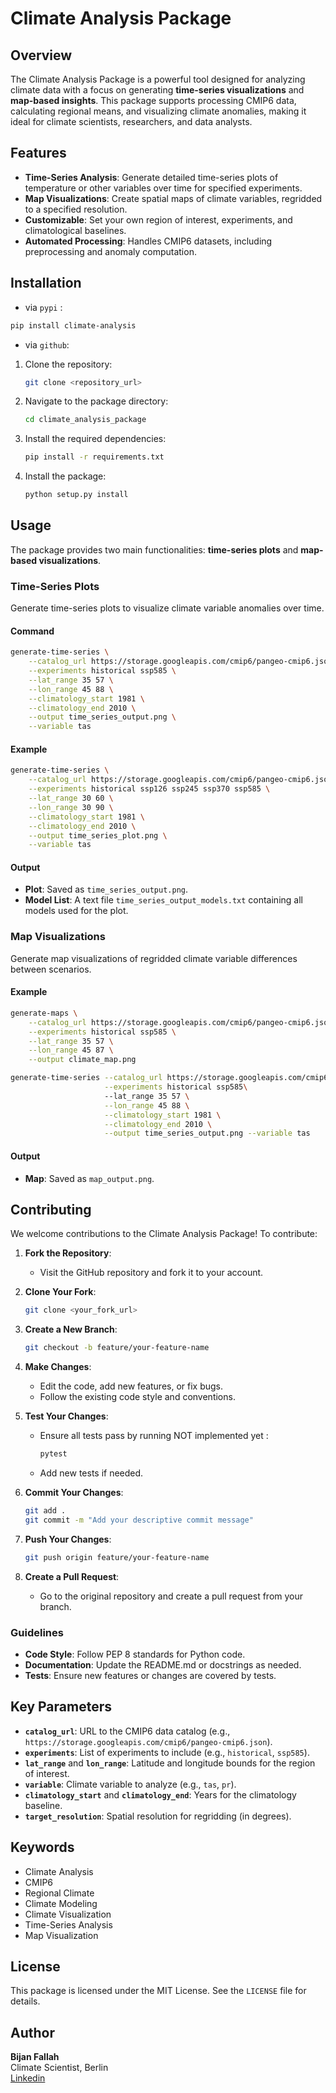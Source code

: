 # Climate Analysis Package

## Overview
The Climate Analysis Package is a powerful tool designed for analyzing climate data with a focus on generating **time-series visualizations** and **map-based insights**. This package supports processing CMIP6 data, calculating regional means, and visualizing climate anomalies, making it ideal for climate scientists, researchers, and data analysts.

## Features
- **Time-Series Analysis**: Generate detailed time-series plots of temperature or other variables over time for specified experiments.
- **Map Visualizations**: Create spatial maps of climate variables, regridded to a specified resolution.
- **Customizable**: Set your own region of interest, experiments, and climatological baselines.
- **Automated Processing**: Handles CMIP6 datasets, including preprocessing and anomaly computation.

## Installation
- via `pypi` : 

```bash
pip install climate-analysis
```

- via `github`:


1. Clone the repository:
   ```bash
   git clone <repository_url>
   ```

2. Navigate to the package directory:
   ```bash
   cd climate_analysis_package
   ```

3. Install the required dependencies:
   ```bash
   pip install -r requirements.txt
   ```

4. Install the package:
   ```bash
   python setup.py install
   ```

## Usage
The package provides two main functionalities: **time-series plots** and **map-based visualizations**.

### Time-Series Plots
Generate time-series plots to visualize climate variable anomalies over time.

#### Command
```bash
generate-time-series \
    --catalog_url https://storage.googleapis.com/cmip6/pangeo-cmip6.json \
    --experiments historical ssp585 \
    --lat_range 35 57 \
    --lon_range 45 88 \
    --climatology_start 1981 \
    --climatology_end 2010 \
    --output time_series_output.png \
    --variable tas
```

#### Example
```bash
generate-time-series \
    --catalog_url https://storage.googleapis.com/cmip6/pangeo-cmip6.json \
    --experiments historical ssp126 ssp245 ssp370 ssp585 \
    --lat_range 30 60 \
    --lon_range 30 90 \
    --climatology_start 1981 \
    --climatology_end 2010 \
    --output time_series_plot.png \
    --variable tas
```

#### Output
- **Plot**: Saved as `time_series_output.png`.
- **Model List**: A text file `time_series_output_models.txt` containing all models used for the plot.

### Map Visualizations
Generate map visualizations of regridded climate variable differences between scenarios.


#### Example
```bash
generate-maps \
    --catalog_url https://storage.googleapis.com/cmip6/pangeo-cmip6.json \
    --experiments historical ssp585 \
    --lat_range 35 57 \
    --lon_range 45 87 \
    --output climate_map.png
```
```bash
generate-time-series --catalog_url https://storage.googleapis.com/cmip6/pangeo-cmip6.json \
                     --experiments historical ssp585\   
                     --lat_range 35 57 \
                     --lon_range 45 88 \
                     --climatology_start 1981 \
                     --climatology_end 2010 \
                     --output time_series_output.png --variable tas
```

#### Output
- **Map**: Saved as `map_output.png`.

## Contributing
We welcome contributions to the Climate Analysis Package! To contribute:

1. **Fork the Repository**:
   - Visit the GitHub repository and fork it to your account.

2. **Clone Your Fork**:
   ```bash
   git clone <your_fork_url>
   ```

3. **Create a New Branch**:
   ```bash
   git checkout -b feature/your-feature-name
   ```

4. **Make Changes**:
   - Edit the code, add new features, or fix bugs.
   - Follow the existing code style and conventions.

5. **Test Your Changes**:
   - Ensure all tests pass by running NOT implemented yet :
     ```bash
     pytest
     ```
   - Add new tests if needed.

6. **Commit Your Changes**:
   ```bash
   git add .
   git commit -m "Add your descriptive commit message"
   ```

7. **Push Your Changes**:
   ```bash
   git push origin feature/your-feature-name
   ```

8. **Create a Pull Request**:
   - Go to the original repository and create a pull request from your branch.

### Guidelines
- **Code Style**: Follow PEP 8 standards for Python code.
- **Documentation**: Update the README.md or docstrings as needed.
- **Tests**: Ensure new features or changes are covered by tests.

## Key Parameters
- **`catalog_url`**: URL to the CMIP6 data catalog (e.g., `https://storage.googleapis.com/cmip6/pangeo-cmip6.json`).
- **`experiments`**: List of experiments to include (e.g., `historical`, `ssp585`).
- **`lat_range`** and **`lon_range`**: Latitude and longitude bounds for the region of interest.
- **`variable`**: Climate variable to analyze (e.g., `tas`, `pr`).
- **`climatology_start`** and **`climatology_end`**: Years for the climatology baseline.
- **`target_resolution`**: Spatial resolution for regridding (in degrees).

## Keywords
- Climate Analysis
- CMIP6
- Regional Climate
- Climate Modeling
- Climate Visualization
- Time-Series Analysis
- Map Visualization

## License
This package is licensed under the MIT License. See the `LICENSE` file for details.

## Author
**Bijan Fallah**  
Climate Scientist, Berlin  
[Linkedin](https://www.linkedin.com/in/bijanfallah/)

